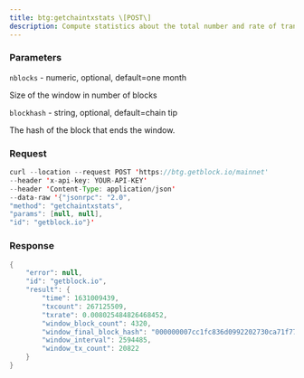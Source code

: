 ```yaml
---
title: btg:getchaintxstats \[POST\]
description: Compute statistics about the total number and rate of transactions inthe chain.
---
```


### Parameters


`nblocks` - numeric, optional, default=one month

Size of the window in number of blocks

`blockhash` - string, optional, default=chain tip

The hash of the block that ends the window.

### Request

``` java
curl --location --request POST 'https://btg.getblock.io/mainnet' 
--header 'x-api-key: YOUR-API-KEY' 
--header 'Content-Type: application/json' 
--data-raw '{"jsonrpc": "2.0",
"method": "getchaintxstats",
"params": [null, null],
"id": "getblock.io"}'
```

###  Response

``` java
{
    "error": null,
    "id": "getblock.io",
    "result": {
        "time": 1631009439,
        "txcount": 267125509,
        "txrate": 0.008025484826468452,
        "window_block_count": 4320,
        "window_final_block_hash": "000000007cc1fc836d0992202730ca71f77a8cf2a35974ca300dadbf8bc1e090",
        "window_interval": 2594485,
        "window_tx_count": 20822
    }
}
```

